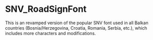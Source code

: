 # SNV_RoadSignFont

This is an revamped version of the popular SNV font used in all Balkan countries (Bosnia/Herzegovina, Croatia, Romania, Serbia, etc.), which includes more characters and modifications.
